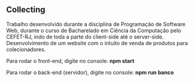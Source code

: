 ## Collecting

Trabalho desenvolvido durante a disciplina de Programação de Software Web, durante o curso de Bacharelado em Ciência da Computação pelo CEFET-RJ, indo de toda a parte do client-side até o server-side.
Desenvolvimento de um website com o intuito de venda de produtos para colecionadores.

Para rodar o front-end, digite no console: **npm start**

Para rodar o back-end (servidor), digite no console: **npm run banco**
